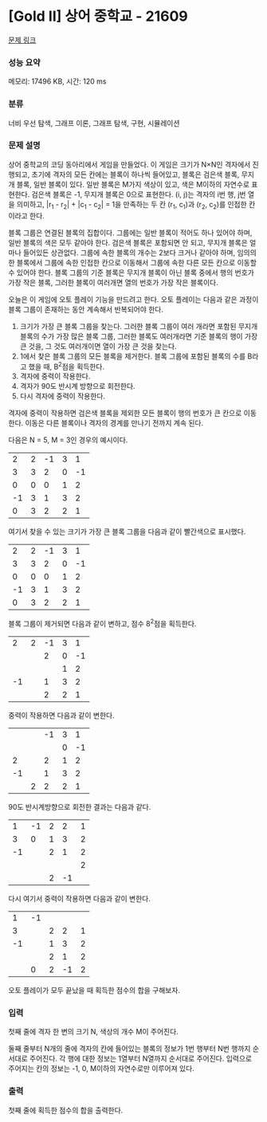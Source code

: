# [Gold II] 상어 중학교 - 21609 

[문제 링크](https://www.acmicpc.net/problem/21609) 

### 성능 요약

메모리: 17496 KB, 시간: 120 ms

### 분류

너비 우선 탐색, 그래프 이론, 그래프 탐색, 구현, 시뮬레이션

### 문제 설명

<p>상어 중학교의 코딩 동아리에서 게임을 만들었다. 이 게임은 크기가 N×N인 격자에서 진행되고, 초기에 격자의 모든 칸에는 블록이 하나씩 들어있고, 블록은 검은색 블록, 무지개 블록, 일반 블록이 있다. 일반 블록은 M가지 색상이 있고, 색은 M이하의 자연수로 표현한다. 검은색 블록은 -1, 무지개 블록은 0으로 표현한다. (i, j)는 격자의 i번 행, j번 열을 의미하고, |r<sub>1</sub> - r<sub>2</sub>| + |c<sub>1</sub> - c<sub>2</sub>| = 1을 만족하는 두 칸 (r<sub>1</sub>, c<sub>1</sub>)과 (r<sub>2</sub>, c<sub>2</sub>)를 인접한 칸이라고 한다.</p>

<p>블록 그룹은 연결된 블록의 집합이다. 그룹에는 일반 블록이 적어도 하나 있어야 하며, 일반 블록의 색은 모두 같아야 한다. 검은색 블록은 포함되면 안 되고, 무지개 블록은 얼마나 들어있든 상관없다. 그룹에 속한 블록의 개수는 2보다 크거나 같아야 하며, 임의의 한 블록에서 그룹에 속한 인접한 칸으로 이동해서 그룹에 속한 다른 모든 칸으로 이동할 수 있어야 한다. 블록 그룹의 기준 블록은 무지개 블록이 아닌 블록 중에서 행의 번호가 가장 작은 블록, 그러한 블록이 여러개면 열의 번호가 가장 작은 블록이다.</p>

<p>오늘은 이 게임에 오토 플레이 기능을 만드려고 한다. 오토 플레이는 다음과 같은 과정이 블록 그룹이 존재하는 동안 계속해서 반복되어야 한다.</p>

<ol>
	<li>크기가 가장 큰 블록 그룹을 찾는다. 그러한 블록 그룹이 여러 개라면 포함된 무지개 블록의 수가 가장 많은 블록 그룹, 그러한 블록도 여러개라면 기준 블록의 행이 가장 큰 것을, 그 것도 여러개이면 열이 가장 큰 것을 찾는다.</li>
	<li>1에서 찾은 블록 그룹의 모든 블록을 제거한다. 블록 그룹에 포함된 블록의 수를 B라고 했을 때, B<sup>2</sup>점을 획득한다.</li>
	<li>격자에 중력이 작용한다.</li>
	<li>격자가 90도 반시계 방향으로 회전한다.</li>
	<li>다시 격자에 중력이 작용한다.</li>
</ol>

<p>격자에 중력이 작용하면 검은색 블록을 제외한 모든 블록이 행의 번호가 큰 칸으로 이동한다. 이동은 다른 블록이나 격자의 경계를 만나기 전까지 계속 된다.</p>

<p>다음은 N = 5, M = 3인 경우의 예시이다.</p>

<table class="table table-bordered table-center-30 table-21609">
	<tbody>
		<tr>
			<td>2</td>
			<td>2</td>
			<td>-1</td>
			<td>3</td>
			<td>1</td>
		</tr>
		<tr>
			<td>3</td>
			<td>3</td>
			<td>2</td>
			<td>0</td>
			<td>-1</td>
		</tr>
		<tr>
			<td>0</td>
			<td>0</td>
			<td>0</td>
			<td>1</td>
			<td>2</td>
		</tr>
		<tr>
			<td>-1</td>
			<td>3</td>
			<td>1</td>
			<td>3</td>
			<td>2</td>
		</tr>
		<tr>
			<td>0</td>
			<td>3</td>
			<td>2</td>
			<td>2</td>
			<td>1</td>
		</tr>
	</tbody>
</table>

<p>여기서 찾을 수 있는 크기가 가장 큰 블록 그룹을 다음과 같이 빨간색으로 표시했다.</p>

<table class="table table-bordered table-center-30 table-21609">
	<tbody>
		<tr>
			<td>2</td>
			<td>2</td>
			<td>-1</td>
			<td>3</td>
			<td>1</td>
		</tr>
		<tr>
			<td class="bg-red">3</td>
			<td class="bg-red">3</td>
			<td>2</td>
			<td>0</td>
			<td>-1</td>
		</tr>
		<tr>
			<td class="bg-red">0</td>
			<td class="bg-red">0</td>
			<td class="bg-red">0</td>
			<td>1</td>
			<td>2</td>
		</tr>
		<tr>
			<td>-1</td>
			<td class="bg-red">3</td>
			<td>1</td>
			<td>3</td>
			<td>2</td>
		</tr>
		<tr>
			<td class="bg-red">0</td>
			<td class="bg-red">3</td>
			<td>2</td>
			<td>2</td>
			<td>1</td>
		</tr>
	</tbody>
</table>

<p>블록 그룹이 제거되면 다음과 같이 변하고, 점수 8<sup>2</sup>점을 획득한다.</p>

<table class="table table-bordered table-center-30 table-21609">
	<tbody>
		<tr>
			<td>2</td>
			<td>2</td>
			<td>-1</td>
			<td>3</td>
			<td>1</td>
		</tr>
		<tr>
			<td> </td>
			<td> </td>
			<td>2</td>
			<td>0</td>
			<td>-1</td>
		</tr>
		<tr>
			<td> </td>
			<td> </td>
			<td> </td>
			<td>1</td>
			<td>2</td>
		</tr>
		<tr>
			<td>-1</td>
			<td> </td>
			<td>1</td>
			<td>3</td>
			<td>2</td>
		</tr>
		<tr>
			<td> </td>
			<td> </td>
			<td>2</td>
			<td>2</td>
			<td>1</td>
		</tr>
	</tbody>
</table>

<p>중력이 작용하면 다음과 같이 변한다.</p>

<table class="table table-bordered table-center-30 table-21609">
	<tbody>
		<tr>
			<td> </td>
			<td> </td>
			<td>-1</td>
			<td>3</td>
			<td>1</td>
		</tr>
		<tr>
			<td> </td>
			<td> </td>
			<td> </td>
			<td>0</td>
			<td>-1</td>
		</tr>
		<tr>
			<td>2</td>
			<td> </td>
			<td>2</td>
			<td>1</td>
			<td>2</td>
		</tr>
		<tr>
			<td>-1</td>
			<td> </td>
			<td>1</td>
			<td>3</td>
			<td>2</td>
		</tr>
		<tr>
			<td> </td>
			<td>2</td>
			<td>2</td>
			<td>2</td>
			<td>1</td>
		</tr>
	</tbody>
</table>

<p>90도 반시계방향으로 회전한 결과는 다음과 같다.</p>

<table class="table table-bordered table-center-30 table-21609">
	<tbody>
		<tr>
			<td>1</td>
			<td>-1</td>
			<td>2</td>
			<td>2</td>
			<td>1</td>
		</tr>
		<tr>
			<td>3</td>
			<td>0</td>
			<td>1</td>
			<td>3</td>
			<td>2</td>
		</tr>
		<tr>
			<td>-1</td>
			<td> </td>
			<td>2</td>
			<td>1</td>
			<td>2</td>
		</tr>
		<tr>
			<td> </td>
			<td> </td>
			<td> </td>
			<td> </td>
			<td>2</td>
		</tr>
		<tr>
			<td> </td>
			<td> </td>
			<td>2</td>
			<td>-1</td>
			<td> </td>
		</tr>
	</tbody>
</table>

<p>다시 여기서 중력이 작용하면 다음과 같이 변한다.</p>

<table class="table table-bordered table-center-30 table-21609">
	<tbody>
		<tr>
			<td>1</td>
			<td>-1</td>
			<td> </td>
			<td> </td>
			<td> </td>
		</tr>
		<tr>
			<td>3</td>
			<td> </td>
			<td>2</td>
			<td>2</td>
			<td>1</td>
		</tr>
		<tr>
			<td>-1</td>
			<td> </td>
			<td>1</td>
			<td>3</td>
			<td>2</td>
		</tr>
		<tr>
			<td> </td>
			<td> </td>
			<td>2</td>
			<td>1</td>
			<td>2</td>
		</tr>
		<tr>
			<td> </td>
			<td>0</td>
			<td>2</td>
			<td>-1</td>
			<td>2</td>
		</tr>
	</tbody>
</table>

<p>오토 플레이가 모두 끝났을 때 획득한 점수의 합을 구해보자.</p>

### 입력 

 <p>첫째 줄에 격자 한 변의 크기 N, 색상의 개수 M이 주어진다.</p>

<p>둘째 줄부터 N개의 줄에 격자의 칸에 들어있는 블록의 정보가 1번 행부터 N번 행까지 순서대로 주어진다. 각 행에 대한 정보는 1열부터 N열까지 순서대로 주어진다. 입력으로 주어지는 칸의 정보는 -1, 0, M이하의 자연수로만 이루어져 있다.</p>

### 출력 

 <p>첫째 줄에 획득한 점수의 합을 출력한다.</p>

